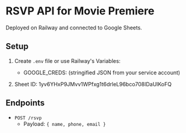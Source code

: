 # RSVP API for Movie Premiere

Deployed on Railway and connected to Google Sheets.

## Setup

1. Create `.env` file or use Railway's Variables:
   - GOOGLE_CREDS: (stringified JSON from your service account)

2. Sheet ID: 1yv6YHxP9JMvv1WPfxg1t6drleL96bco708lDaUlKoFQ

## Endpoints

- `POST /rsvp`
  - Payload: `{ name, phone, email }`